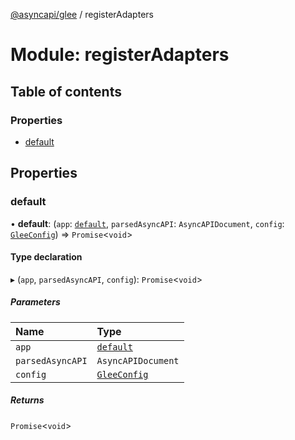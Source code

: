 [@asyncapi/glee](../README.md) / registerAdapters

# Module: registerAdapters

## Table of contents

### Properties

- [default](registerAdapters.md#default)

## Properties

### default

• **default**: (`app`: [`default`](../classes/lib_glee.default.md), `parsedAsyncAPI`: `AsyncAPIDocument`, `config`: [`GleeConfig`](lib.md#gleeconfig)) => `Promise`<`void`\>

#### Type declaration

▸ (`app`, `parsedAsyncAPI`, `config`): `Promise`<`void`\>

##### Parameters

| Name             | Type                                        |
| :--------------- | :------------------------------------------ |
| `app`            | [`default`](../classes/lib_glee.default.md) |
| `parsedAsyncAPI` | `AsyncAPIDocument`                          |
| `config`         | [`GleeConfig`](lib.md#gleeconfig)           |

##### Returns

`Promise`<`void`\>
